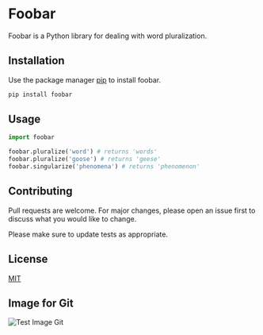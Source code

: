 # Foobar
Foobar is a Python library for dealing with word pluralization.

## Installation
Use the package manager [pip](https://pip.pypa.io/en/stable/installing/) to install foobar. 

```python
pip install foobar
```
## Usage

```python
import foobar

foobar.pluralize('word') # returns 'words'
foobar.pluralize('goose') # returns 'geese'
foobar.singularize('phenomena') # returns 'phenomenon'
```

## Contributing
Pull requests are welcome. For major changes, please open an issue first to discuss what you would like to change.

Please make sure to update tests as appropriate.

## License
[MIT](https://opensource.org/licenses/MIT)

## Image for Git
![Test Image Git](https://upload.wikimedia.org/wikipedia/commons/thumb/e/ef/Octicons-logo-github.svg/1200px-Octicons-logo-github.svg.png)